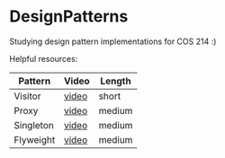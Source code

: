 # DesignPatterns
Studying design pattern implementations for COS 214 :)

Helpful resources:

| Pattern | Video | Length
| ----------- | ----------- | ----------- |
| Visitor | [video](https://www.youtube.com/watch?v=DZPJdq4JfWE)| short
| Proxy | [video](https://www.youtube.com/watch?v=NwaabHqPHeM) | medium
| Singleton | [video](https://www.youtube.com/watch?v=hUE_j6q0LTQ) | medium
| Flyweight | [video](https://www.youtube.com/watch?v=jAv2ZrTBXso) | medium
